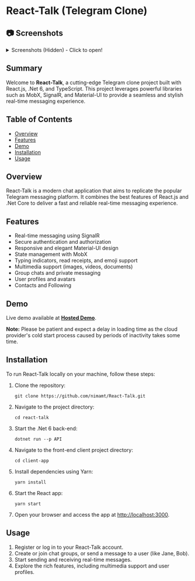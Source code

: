 # React-Talk (Telegram Clone)

## 📷 Screenshots

<details>
  <summary>Screenshots (Hidden) - Click to open!</summary>
  <img src="https://github.com/nickmnt/react-talk/blob/master/screenshots/SampleChat.png?raw=true" alt="Screenshot"></img>
  <img src="https://github.com/nickmnt/react-talk/blob/master/screenshots/Drawer.png?raw=true" alt="Screenshot"></img>
  <img src="https://github.com/nickmnt/react-talk/blob/master/screenshots/GroupInfo.png?raw=true" alt="Screenshot"></img>
  <img src="https://github.com/nickmnt/react-talk/blob/master/screenshots/MakeAdmin.png?raw=true" alt="Screenshot"></img>
  <img src="https://github.com/nickmnt/react-talk/blob/master/screenshots/EditGroup.png?raw=true" alt="Screenshot"></img>
  <img src="https://github.com/nickmnt/react-talk/blob/master/screenshots/CreateGroup.png?raw=true" alt="Screenshot"></img>
   <img src="https://github.com/nickmnt/react-talk/blob/master/screenshots/First.png?raw=true" alt="Screenshot"></img>
  <img src="https://github.com/nickmnt/react-talk/blob/master/screenshots/ProfileSettings.png?raw=true" alt="Screenshot"></img>
  <img src="https://github.com/nickmnt/react-talk/blob/master/screenshots/SavedMessages.png?raw=true" alt="Screenshot"></img>
  <img src="https://github.com/nickmnt/react-talk/blob/master/screenshots/Contacts.png?raw=true" alt="Screenshot"></img>
 
</details>

## Summary

Welcome to **React-Talk**, a cutting-edge Telegram clone project built with React.js, .Net 6, and TypeScript. This project leverages powerful libraries such as MobX, SignalR, and Material-UI to provide a seamless and stylish real-time messaging experience.

## Table of Contents
- [Overview](#overview)
- [Features](#features)
- [Demo](#demo)
- [Installation](#installation)
- [Usage](#usage)

## Overview
React-Talk is a modern chat application that aims to replicate the popular Telegram messaging platform. It combines the best features of React.js and .Net Core to deliver a fast and reliable real-time messaging experience.

## Features
- Real-time messaging using SignalR
- Secure authentication and authorization
- Responsive and elegant Material-UI design
- State management with MobX
- Typing indicators, read receipts, and emoji support
- Multimedia support (images, videos, documents)
- Group chats and private messaging
- User profiles and avatars
- Contacts and Following

## Demo
Live demo available at **[Hosted Demo](https://react-talk.onrender.com/)**.  

**Note:** Please be patient and expect a delay in loading time as the cloud provider's cold start process caused by periods of inactivity takes some time.

## Installation
To run React-Talk locally on your machine, follow these steps:

1. Clone the repository:
   ```shell
   git clone https://github.com/nimamt/React-Talk.git
   ```

2. Navigate to the project directory:
   ```shell
   cd react-talk
   ```

3. Start the .Net 6 back-end:
   ```shell
   dotnet run --p API
   ```

4. Navigate to the front-end client project directory:
   ```shell
   cd client-app
   ```

5. Install dependencies using Yarn:
   ```shell
   yarn install
   ```

6. Start the React app:
   ```shell
   yarn start
   ```

5. Open your browser and access the app at [http://localhost:3000](http://localhost:3000).

## Usage
1. Register or log in to your React-Talk account.
2. Create or join chat groups, or send a message to a user (like Jane, Bob).
3. Start sending and receiving real-time messages.
4. Explore the rich features, including multimedia support and user profiles.
